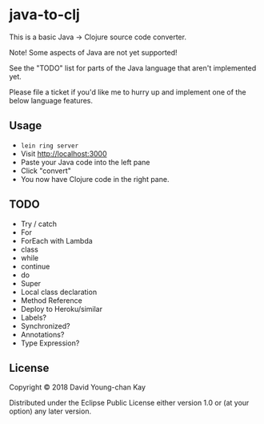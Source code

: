 # java-to-clj

This is a basic Java -> Clojure source code converter.

Note! Some aspects of Java are not yet supported!

See the "TODO" list for parts of the Java language that aren't implemented yet.

Please file a ticket if you'd like me to hurry up and implement one of the below language features.

## Usage

* `lein ring server`
* Visit [http://localhost:3000](http://localhost:3000)
* Paste your Java code into the left pane
* Click "convert"
* You now have Clojure code in the right pane.

## TODO

* Try / catch
* For
* ForEach with Lambda
* class
* while
* continue
* do
* Super
* Local class declaration
* Method Reference
* Deploy to Heroku/similar
* Labels?
* Synchronized?
* Annotations?
* Type Expression?

## License

Copyright © 2018 David Young-chan Kay

Distributed under the Eclipse Public License either version 1.0 or (at
your option) any later version.
